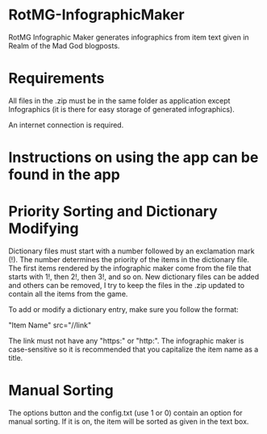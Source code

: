 # RotMG-InfographicMaker
RotMG Infographic Maker generates infographics from item text given in Realm of the Mad God blogposts.

# Requirements
All files in the .zip must be in the same folder as application except Infographics (it is there for easy storage of generated infographics).

An internet connection is required.

# Instructions on using the app can be found in the app

# Priority Sorting and Dictionary Modifying
Dictionary files must start with a number followed by an exclamation mark (!). The number determines the priority of the items in the dictionary file. The first items rendered by the infographic maker come from the file that starts with 1!, then 2!, then 3!, and so on. New dictionary files can be added and others can be removed, I try to keep the files in the .zip updated to contain all the items from the game.

To add or modify a dictionary entry, make sure you follow the format:

"Item Name" src="//link"

The link must not have any "https:" or "http:". The infographic maker is case-sensitive so it is recommended that you capitalize the item name as a title.

# Manual Sorting
The options button and the config.txt (use 1 or 0) contain an option for manual sorting. If it is on, the item will be sorted as given in the text box.
